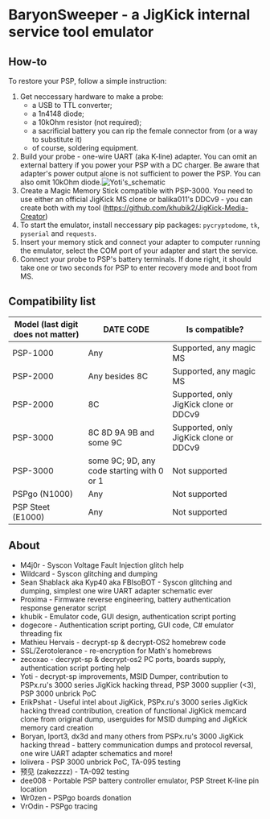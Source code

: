 # BaryonSweeper - a JigKick internal service tool emulator

## How-to
To restore your PSP, follow a simple instruction: 
1. Get neccessary hardware to make a probe: 
    - a USB to TTL converter;
    - a 1n4148 diode; 
    - a 10kOhm resistor (not required); 
    - a sacrificial battery you can rip the female connector from (or a way to substitute it)
    - of course, soldering equipment. 
2. Build your probe - one-wire UART (aka K-line) adapter. You can omit an external battery if you power your PSP with a DC charger. Be aware that adapter's power output alone is not sufficient to power the PSP. You can also omit 10kOhm diode.![Yoti's_schematic](https://user-images.githubusercontent.com/82090925/129186282-6d036e88-fab3-4fac-9b2a-7ac2bf7f9628.png) 
3. Create a Magic Memory Stick compatible with PSP-3000. You need to use either an official JigKick MS clone or balika011's DDCv9 - you can create both with my tool (https://github.com/khubik2/JigKick-Media-Creator)
4. To start the emulator, install neccessary pip packages: `pycryptodome`, `tk`, `pyserial` and `requests`.
5. Insert your memory stick and connect your adapter to computer running the emulator, select the COM port of your adapter and start the service.
6. Connect your probe to PSP's battery terminals. If done right, it should take one or two seconds for PSP to enter recovery mode and boot from MS. 

## Compatibility list
| Model (last digit does not matter) | DATE CODE                                  | Is compatible?                         |
|------------------------------------|--------------------------------------------|----------------------------------------|
| PSP-1000                           | Any                                        | Supported, any magic MS                |
| PSP-2000                           | Any besides 8C                             | Supported, any magic MS                |
| PSP-2000                           | 8C                                         | Supported, only JigKick clone or DDCv9 |
| PSP-3000                           | 8C 8D 9A 9B and some 9C                    | Supported, only JigKick clone or DDCv9 |
| PSP-3000                           | some 9C; 9D, any code starting with 0 or 1 | Not supported                          |
| PSPgo  (N1000)                     | Any                                        | Not supported                          |
| PSP Steet (E1000)                  | Any                                        | Not supported                          |

## About
- M4j0r - Syscon Voltage Fault Injection glitch help
- Wildcard - Syscon glitching and dumping
- Sean Shablack aka Kyp40 aka FBIsoBOT - Syscon glitching and dumping, simplest one wire UART adapter schematic ever
- Proxima - Firmware reverse engineering, battery authentication response generator script
- khubik - Emulator code, GUI design, authentication script porting
- dogecore - Authentication script porting, GUI code, C# emulator threading fix
- Mathieu Hervais - decrypt-sp & decrypt-OS2 homebrew code
- SSL/Zerotolerance - re-encryption for Math's homebrews
- zecoxao - decrypt-sp & decrypt-os2 PC ports, boards supply, authentication script porting help
- Yoti - decrypt-sp improvements, MSID Dumper, contribution to PSPx.ru's 3000 series JigKick hacking thread, PSP 3000 supplier (<3), PSP 3000 unbrick PoC
- ErikPshat - Useful intel about JigKick, PSPx.ru's 3000 series JigKick hacking thread contribution, creation of functional JigKick memcard clone from original dump, userguides for MSID dumping and JigKick memory card creation
- Boryan, lport3, dx3d and many others from PSPx.ru's 3000 JigKick hacking thread - battery communication dumps and protocol reversal, one wire UART adapter schematics and more!
- lolivera - PSP 3000 unbrick PoC, TA-095 testing
- 预见 (zakezzzz) - TA-092 testing
- dee008 - Portable PSP battery controller emulator, PSP Street K-line pin location
- Wr0zen - PSPgo boards donation
- VrOdin - PSPgo tracing
